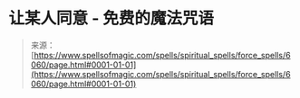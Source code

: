 <!--yml

类别：未分类

日期：2024年06月12日 18:40:36

-->

# 让某人同意 - 免费的魔法咒语

> 来源：[https://www.spellsofmagic.com/spells/spiritual_spells/force_spells/6060/page.html#0001-01-01](https://www.spellsofmagic.com/spells/spiritual_spells/force_spells/6060/page.html#0001-01-01)
